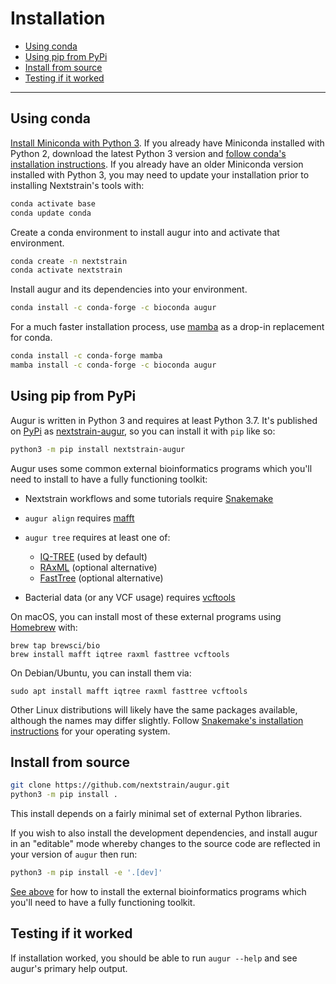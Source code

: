 # Installation

* [Using conda](#using-conda)
* [Using pip from PyPi](#using-pip-from-pypi)
* [Install from source](#install-from-source)
* [Testing if it worked](#testing-if-it-worked)

---

## Using conda

[Install Miniconda with Python 3](https://docs.conda.io/en/latest/miniconda.html).
If you already have Miniconda installed with Python 2, download the latest Python 3 version and [follow conda's installation instructions](https://conda.io/projects/conda/en/latest/user-guide/install/index.html).
If you already have an older Miniconda version installed with Python 3, you may need to update your installation prior to installing Nextstrain's tools with:

```sh
conda activate base
conda update conda
```

Create a conda environment to install augur into and activate that environment.

```bash
conda create -n nextstrain
conda activate nextstrain
```

Install augur and its dependencies into your environment.

```bash
conda install -c conda-forge -c bioconda augur
```

For a much faster installation process, use [mamba](https://github.com/TheSnakePit/mamba) as a drop-in replacement for conda.

```bash
conda install -c conda-forge mamba
mamba install -c conda-forge -c bioconda augur
```

## Using pip from PyPi

Augur is written in Python 3 and requires at least Python 3.7.
It's published on [PyPi](https://pypi.org) as [nextstrain-augur](https://pypi.org/project/nextstrain-augur), so you can install it with `pip` like so:

```bash
python3 -m pip install nextstrain-augur
```

Augur uses some common external bioinformatics programs which you'll need to install to have a fully functioning toolkit:

* Nextstrain workflows and some tutorials require [Snakemake](https://snakemake.readthedocs.io)

* `augur align` requires [mafft](https://mafft.cbrc.jp/alignment/software/)

* `augur tree` requires at least one of:
   - [IQ-TREE](http://www.iqtree.org/) (used by default)
   - [RAxML](https://sco.h-its.org/exelixis/web/software/raxml/) (optional alternative)
   - [FastTree](http://www.microbesonline.org/fasttree/) (optional alternative)

* Bacterial data (or any VCF usage) requires [vcftools](https://vcftools.github.io/)

On macOS, you can install most of these external programs using [Homebrew](https://brew.sh/) with:

    brew tap brewsci/bio
    brew install mafft iqtree raxml fasttree vcftools

On Debian/Ubuntu, you can install them via:

    sudo apt install mafft iqtree raxml fasttree vcftools

Other Linux distributions will likely have the same packages available, although the names may differ slightly.
Follow [Snakemake's installation instructions](https://snakemake.readthedocs.io/en/stable/getting_started/installation.html) for your operating system.

## Install from source

```bash
git clone https://github.com/nextstrain/augur.git
python3 -m pip install .
```

This install depends on a fairly minimal set of external Python libraries.

If you wish to also install the development dependencies, and install augur in an "editable" mode whereby changes to the source code are reflected in your version of `augur` then run:

```bash
python3 -m pip install -e '.[dev]'
```

[See above](#using-pip-from-pypi) for how to install the external bioinformatics programs which you'll need to have a fully functioning toolkit.


## Testing if it worked

If installation worked, you should be able to run `augur --help` and see
augur's primary help output.
